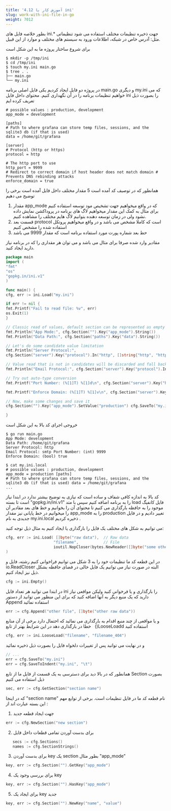 ```yaml
---
title: '4.12 آموزش کار با ini'
slug: work-with-ini-file-in-go
weight: 7012
---
```


بطور خلاصه فایل های ini.* جهت ذخیره تنظیمات مختلف استفاده می شود تنظیماتی مثل: آدرس خاص در شبکه، اطلاعات ورود به سیستم های مختلف و موارد از این قبیل.

برای شروع ساختار پروژه ما به این شکل است 
```shell
$ mkdir -p /tmp/ini 
$ cd /tmp/ini 
$ touch my.ini main.go 
$ tree . . 
├── main.go 
└── my.ini
```
در پروژه دو فایل ایجاد کردیم یکی فایل اصلی برنامه main.go و دیگری my.ini که می خواهیم تنظیمات برنامه را در آن نگهداری کنیم. محتوای داخل فایل ini را بصورت ذیل تعریف کرده ایم
```shell
# possible values : production, development 
app_mode = development 

[paths] 
# Path to where grafana can store temp files, sessions, and the sqlite3 db (if that is used) 
data = /home/git/grafana
 
[server] 
# Protocol (http or https) 
protocol = http 

# The http port to use 
http_port = 9999 
# Redirect to correct domain if host header does not match domain # Prevents DNS rebinding attacks 
enforce_domain = true
```
همانطور که در توصیف کد آمده است 5 مقدار مختلف داخل فایل آمده است برخی را توضیح می دهیم

1. مقدار app_mode که در واقع میخواهیم جهت تشخیص مود توسعه استفاده کنیم برای مثال به کمک این مقدار میخواهیم لاگ های برنامه در پروداکشن نمایش داده نشود ولی در زمان توسعه دهنده بتوانیم لاگ هایم مختلف را مشاهده کنیم. 
2. قسمت بعد protocol است که کاملا مشخص می باشد و در واقع میخواهیم پروتکل استفاده شده را مشخص کنیم
3. حط بعد شماره پورت مورد استفاده برنامه است که مقدار 9999 می باشد


مقادیر وارد شده صرفا برای مثال می باشد و می توان هر مقداری را که در برنامه نیاز دارید ایجاد کنید.
```go
package main 
import (
"fmt" 
"os" 
"gopkg.in/ini.v1"
) 

func main() { 
cfg, err := ini.Load("my.ini")

if err != nil { 
fmt.Printf("Fail to read file: %v", err) 
os.Exit(1) 
}

// Classic read of values, default section can be represented as empty string 
fmt.Println("App Mode:", cfg.Section("").Key("app_mode").String()) 
fmt.Println("Data Path:", cfg.Section("paths").Key("data").String()) 

// Let's do some candidate value limitation 
fmt.Println("Server Protocol:", 
cfg.Section("server").Key("protocol").In("http", []string{"http", "https"})) 

// Value read that is not in candidates will be discarded and fall back to given default value
fmt.Println("Email Protocol:", cfg.Section("server").Key("protocol").In("smtp", []string{"imap", "smtp"})) 

// Try out auto-type conversion 
fmt.Printf("Port Number: (%[1]T) %[1]d\n", cfg.Section("server").Key("http_port").MustInt(9999)) 

fmt.Printf("Enforce Domain: (%[1]T) %[1]v\n", cfg.Section("server").Key("enforce_domain").MustBool(false))

// Now, make some changes and save it 
cfg.Section("").Key("app_mode").SetValue("production") cfg.SaveTo("my.ini.local") 

}
```
خروجی اجرای کد بالا به این شکل است
```shell
$ go run main.go
App Mode: development
Data Path: /home/git/grafana 
Server Protocol: http 
Email Protocol: smtp Port Number: (int) 9999 
Enforce Domain: (bool) true 

$ cat my.ini.local 
# possible values : production, development 
app_mode = production [paths] 
# Path to where grafana can store temp files, sessions, and the sqlite3 db (if that is used) data = /home/git/grafana 
...
```
کد بالا به اندازه کافی شفاف و ساده است که نیازی به توضیح بیشتر ندارد در ابتدا نیاز است تا بسته "gopkg.in/ini.v1" را به برنامه اضافه کنیم سپس با متد load فایل کانفیگ موجود را به حافظه بارگذاری می کنیم تا محتوای آن را بخوانیم  و خط های بعد مقادیر آن را میخوانیم در خط پایانی نیز مقدار app_mode را به production تغییر دادیم و در فایل جدیدی به نام my.ini.local ذخیره کردیم .

می توانیم به شکل های مختلف یک فایل را بارگذاری یا ایجاد کنیم به مثال ذیل توجه کنید:
```go
cfg, err := ini.Load( []byte("raw data"),  // Raw data  
					 "filename",           // File 
					 ioutil.NopCloser(bytes.NewReader([]byte("some other data"))), 
)
```
در این قطعه کد ما تنظیمات خود را به 3 شکل می توانیم فراخوانی کنیم رشته، فایل و io.ReadCloser البته در صورت نیاز می توانیم یک فایل خالی در فضای حافظه بشکل ذیل نیز ایجاد کنیم.
```go
cfg := ini.Empty()

```
در ابتدا می توانید هر تعداد فایل ini را بارگذاری و یا فرخوانی کنید ولیکن مواقعی نیاز دارید که یک منبع دیگر به آنها اضافه کنید که برای این منظور می توانید از دستور Append استفاده نمائید
```go
err := cfg.Append("other file", []byte("other raw data"))
```
و یا مواقعی از چند منبع اقدام به بارگذاری می نمائید که احتمال دارد برخی از آن منابع خطا در بارگذاری دهد در این شرایط بهتر از تابع   ()LooseLoadd استفاده کنید
```go
cfg, err := ini.LooseLoad("filename", "filename_404")
```
و در نهایت می توانید پس از تغییرات دلخواه فایل را بصورت ذیل ذخیره نمائید
```go
// ... 
err = cfg.SaveTo("my.ini") 
err = cfg.SaveToIndent("my.ini", "\t")
```
همانطور که در بالا دید برای دسترسی به یک قسمت از فایل ما از تابع Section بصورت ذیل استفاده می کنیم
```go
sec, err := cfg.GetSection("section name")
```
که در اینجا "section name" نام قطعه کد ما در فایل تنظیمات است. 
برخی از توابع مهم این بسته عبارت اند از :

1. جهت ایجاد قطعه جدید
```go
err := cfg.NewSection("new section")
```

2. برای بدست آوردن تمامی قطعات داخل فایل
```go
   secs := cfg.Sections() 
   names := cfg.SectionStrings()
```

3. برای بدست آوردن key یک section بطور مثال "app_mode" 
```go
key, err := cfg.Section("").GetKey("app_mode")
```

4. برای بررسی وجود یک key
```go
key, err := cfg.Section("").HasKey("app_mode")
```

5. برای ایجاد یک key جدید
```go
key, err := cfg.Section("").NewKey("name", "value")
```


